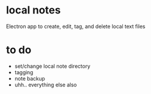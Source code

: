 # local notes

Electron app to create, edit, tag, and delete local text files


# to do
* set/change local note directory
* tagging
* note backup
* uhh.. everything else also